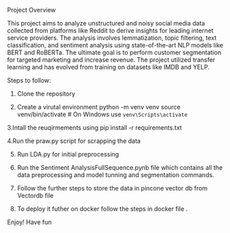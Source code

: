 Project Overview

This project aims to analyze unstructured and noisy social media data collected from platforms like Reddit to derive insights for leading internet service providers. The analysis involves lemmatization, topic filtering, text classification, and sentiment analysis using state-of-the-art NLP models like BERT and RoBERTa. The ultimate goal is to perform customer segmentation for targeted marketing and increase revenue. The project utilized transfer learning and has evolved from training on datasets like IMDB and YELP.

Steps to follow:
1. Clone the repository
   
2. Create a virutal environment
   python -m venv venv
source venv/bin/activate  # On Windows use `venv\Scripts\activate`

3.Intall the reuqirmements using
    pip install -r requirements.txt

4.Run the praw.py script for scrapping the data

5. Run LDA.py for initial preprocessing

6. Run the Sentiment AnalysisFullSequence.pynb file which contains all the data preprocessing and model tunning and segmentation commands.

7. Follow the further steps to store the data in pincone vector db from Vectordb file

8. To deploy it futher on docker follow the steps in docker file .

Enjoy! Have fun
